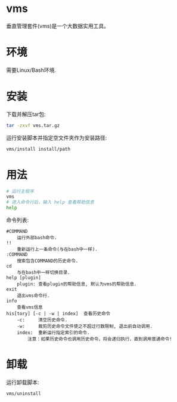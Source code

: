 # vms

垂直管理套件(vms)是一个大数据实用工具。

# 环境

需要Linux/Bash环境.

# 安装

下载并解压tar包:

```bash
tar -zxvf vms.tar.gz
```

运行安装脚本并指定空文件夹作为安装路径:

```bash
vms/install install/path
```

# 用法

```bash
# 运行主程序
vms
# 进入命令行后，输入 help 查看帮助信息
help
```

命令列表:

    #COMMAND
        运行外部bash命令.
    !!
        重新运行上一条命令(与在bash中一样).
    :COMMAND
        搜索包含COMMAND的历史命令.
    cd
        与在bash中一样切换目录.
    help [plugin]
        plugin: 查看plugin的帮助信息, 默认为vms的帮助信息.
    exit
        退出vms命令行.
    info
        查看vms信息
    his[tory] [-c | -w | index]  查看历史命令
        -c:     清空历史命令.
        -w:     裁剪历史命令文件使之不超过行数限制, 退出前自动调用.
        index:  重新运行指定索引的命令.
            注意：如果历史命令也调用历史命令，将会递归执行，直到调用普通命令!

# 卸载

运行卸载脚本:

```bash
vms/uninstall
```
